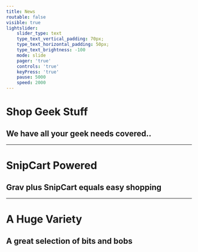 ```yaml
---
title: News
routable: false
visible: true
lightslider:
    slider_type: text
    type_text_vertical_padding: 70px;
    type_text_horizontal_padding: 50px;
    type_text_brightness: -100
    mode: slide
    pager: 'true'
    controls: 'true'
    keyPress: 'true'
    pause: 5000
    speed: 2000
---
```


# Shop Geek Stuff
## We have all your **geek** needs covered..
___
# SnipCart Powered
## **Grav** plus **SnipCart** equals easy shopping
___
# A Huge Variety
## A great selection of **bits** and **bobs**